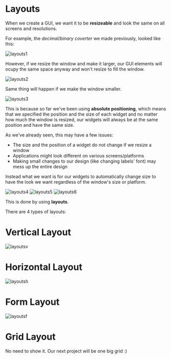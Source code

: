 # Layouts

When we create a GUI, we want it to be **resizeable** and look the same on all screens and resolutions.

For example, the *decimal/binary coverter* we made previously, looked like this:

![layouts1](https://github.com/Michael-M-Mike/PyQt5/blob/master/img/layouts1.PNG)

However, if we resize the window and make it larger, our GUI elements will ocupy the same space anyway and won't resize to fill the window.

![layouts2](https://github.com/Michael-M-Mike/PyQt5/blob/master/img/layouts2.PNG)

Same thing will happen if we make the window smaller.

![layouts3](https://github.com/Michael-M-Mike/PyQt5/blob/master/img/layouts3.PNG)

This is because so far we've been using **absolute positioning**, which means that we specified the position and the size of each widget and no matter how much the window is resized, our widgets will always be at the same position and have the same size.

As we've already seen, this may have a few issues:
- The size and the position of a widget do not change if we resize a window
- Applications might look different on various screens/platforms
- Making small changes to our design (like changing labels' font) may mess up the entire design

Instead what we want is for our widgets to automatically change size to have the look we want regardless of the window's size or platform.

![layouts4](https://github.com/Michael-M-Mike/PyQt5/blob/master/img/layouts4.PNG)
![layouts5](https://github.com/Michael-M-Mike/PyQt5/blob/master/img/layouts5.PNG)
![layouts6](https://github.com/Michael-M-Mike/PyQt5/blob/master/img/layouts6.PNG)

This is done by using **layouts**.

There are 4 types of layouts:

# Vertical Layout

![layoutsv](https://github.com/Michael-M-Mike/PyQt5/blob/master/img/layouts-v.PNG)

# Horizontal Layout

![layoutsh](https://github.com/Michael-M-Mike/PyQt5/blob/master/img/layouts-h.PNG)

# Form Layout

![layoutsf](https://github.com/Michael-M-Mike/PyQt5/blob/master/img/layouts-f.PNG)

# Grid Layout

No need to show it. Our next project will be one big grid :)
